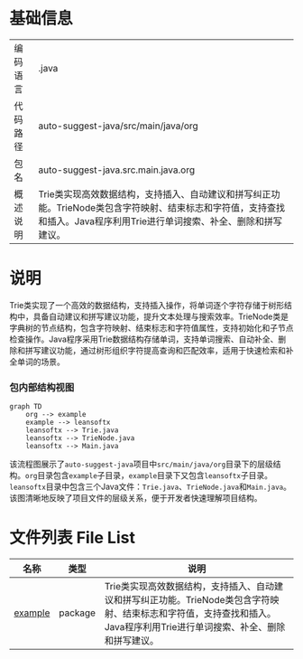 # 基础信息

|      |      |
|------|------|
| 编码语言 | .java |
| 代码路径 | auto-suggest-java/src/main/java/org |
| 包名 | auto-suggest-java.src.main.java.org |
| 概述说明 | Trie类实现高效数据结构，支持插入、自动建议和拼写纠正功能。TrieNode类包含字符映射、结束标志和字符值，支持查找和插入。Java程序利用Trie进行单词搜索、补全、删除和拼写建议。 |

# 说明

Trie类实现了一个高效的数据结构，支持插入操作，将单词逐个字符存储于树形结构中，具备自动建议和拼写建议功能，提升文本处理与搜索效率。TrieNode类是字典树的节点结构，包含字符映射、结束标志和字符值属性，支持初始化和子节点检查操作。Java程序采用Trie数据结构存储单词，支持单词搜索、自动补全、删除和拼写建议功能，通过树形组织字符提高查询和匹配效率，适用于快速检索和补全单词的场景。


### 包内部结构视图

```mermaid
graph TD
    org --> example
    example --> leansoftx
    leansoftx --> Trie.java
    leansoftx --> TrieNode.java
    leansoftx --> Main.java
```

该流程图展示了`auto-suggest-java`项目中`src/main/java/org`目录下的层级结构。`org`目录包含`example`子目录，`example`目录下又包含`leansoftx`子目录。`leansoftx`目录中包含三个Java文件：`Trie.java`、`TrieNode.java`和`Main.java`。该图清晰地反映了项目文件的层级关系，便于开发者快速理解项目结构。

# 文件列表 File List

| 名称   | 类型  | 说明 |
|-------|------|-------------|
| [example](example/_module.md) | package | Trie类实现高效数据结构，支持插入、自动建议和拼写纠正功能。TrieNode类包含字符映射、结束标志和字符值，支持查找和插入。Java程序利用Trie进行单词搜索、补全、删除和拼写建议。 |


